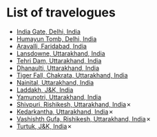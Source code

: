 # List of travelogues

-	[India Gate, Delhi, India](august-2017/README.md)
-	[Humayun Tomb, Delhi, India](june-2017/README.md)
-	[Aravalli, Faridabad, India](may-2017/README.md)
-	[Lansdowne, Uttarakhand, India](july-2017/README.md)
-	[Tehri Dam, Uttarakhand, India](september-2017/README.md)
-	[Dhanaulti, Uttarakhand, India](october-2017/README.md)
-	[Tiger Fall, Chakrata, Uttarakhand, India](march-2018/README.md)
-	[Nainital, Uttarakhand, India](september-2018-1/README.md)
-	[Laddakh, J&K, India](september-2018/README.md)
-	[Yamunotri, Uttarakhand, India](october-2018/README.md)
-	[Shivpuri, Rishikesh, Uttarakhand, India](may-2018/README.md)✗
-	[Kedarkantha, Uttarakhand, India](january-2019/README.md)✗
-	[Vashishth Gufa, Rishikesh, Uttarakhand, India](february-2019/README.md)✗
-	[Turtuk, J&K, India](june-2019/README.md)✗